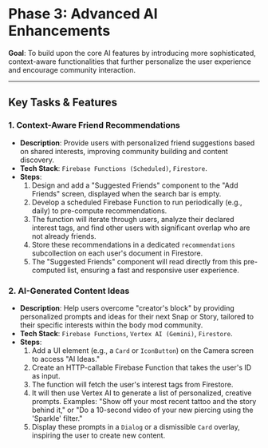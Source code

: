 # Phase 3: Advanced AI Enhancements

**Goal**: To build upon the core AI features by introducing more sophisticated, context-aware functionalities that further personalize the user experience and encourage community interaction.

---

## Key Tasks & Features

### 1. Context-Aware Friend Recommendations
- **Description**: Provide users with personalized friend suggestions based on shared interests, improving community building and content discovery.
- **Tech Stack**: `Firebase Functions (Scheduled)`, `Firestore`.
- **Steps**:
    1.  Design and add a "Suggested Friends" component to the "Add Friends" screen, displayed when the search bar is empty.
    2.  Develop a scheduled Firebase Function to run periodically (e.g., daily) to pre-compute recommendations.
    3.  The function will iterate through users, analyze their declared interest tags, and find other users with significant overlap who are not already friends.
    4.  Store these recommendations in a dedicated `recommendations` subcollection on each user's document in Firestore.
    5.  The "Suggested Friends" component will read directly from this pre-computed list, ensuring a fast and responsive user experience.

### 2. AI-Generated Content Ideas
- **Description**: Help users overcome "creator's block" by providing personalized prompts and ideas for their next Snap or Story, tailored to their specific interests within the body mod community.
- **Tech Stack**: `Firebase Functions`, `Vertex AI (Gemini)`, `Firestore`.
- **Steps**:
    1.  Add a UI element (e.g., a `Card` or `IconButton`) on the Camera screen to access "AI Ideas."
    2.  Create an HTTP-callable Firebase Function that takes the user's ID as input.
    3.  The function will fetch the user's interest tags from Firestore.
    4.  It will then use Vertex AI to generate a list of personalized, creative prompts. Examples: "Show off your most recent tattoo and the story behind it," or "Do a 10-second video of your new piercing using the 'Sparkle' filter."
    5.  Display these prompts in a `Dialog` or a dismissible `Card` overlay, inspiring the user to create new content. 